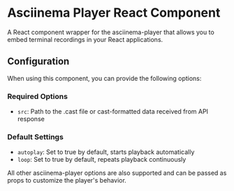 # Asciinema Player React Component

A React component wrapper for the asciinema-player that allows you to embed terminal recordings in your React applications.

## Configuration

When using this component, you can provide the following options:

### Required Options

- `src`: Path to the .cast file or cast-formatted data received from API response

### Default Settings

- `autoplay`: Set to true by default, starts playback automatically
- `loop`: Set to true by default, repeats playback continuously

All other asciinema-player options are also supported and can be passed as props to customize the player's behavior.
